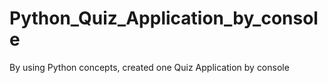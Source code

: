 # Python_Quiz_Application_by_console
By using Python concepts, created one Quiz Application by console
